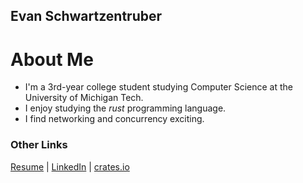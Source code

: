 ## Evan Schwartzentruber

# About Me
- I'm a 3rd-year college student studying Computer Science at the University of Michigan Tech.
- I enjoy studying the _rust_ programming language.
- I find networking and concurrency exciting.

### Other Links
[Resume](https://drive.google.com/file/d/1ibrRjY9CoVm7uVPRm3EUJg8jfdUNRKsb/view?usp=sharing)
| [LinkedIn](https://www.linkedin.com/in/evan-schwartzentruber-282035239/)
| [crates.io](https://crates.io/users/splurf)
